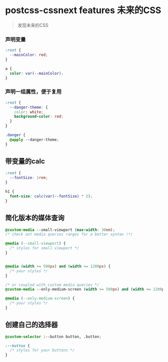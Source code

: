# postcss-cssnext features 未来的CSS

> 发现未来的CSS

### 声明变量

```css
:root {
  --mainColor: red;
}

a {
  color: var(--mainColor);
}
```

### 声明一组属性，便于复用

```css
:root {
  --danger-theme: {
    color: white;
    background-color: red;
  }
}

.danger {
  @apply --danger-theme;
}
```

## 带变量的calc

```css
:root {
  --fontSize: 1rem;
}

h1 {
  font-size: calc(var(--fontSize) * 2);
}
```

## 简化版本的媒体查询

```css
@custom-media --small-viewport (max-width: 30em);
/* check out media queries ranges for a better syntax !*/

@media (--small-viewport) {
  /* styles for small viewport */
}


@media (width >= 500px) and (width <= 1200px) {
  /* your styles */
}

/* or coupled with custom media queries */
@custom-media --only-medium-screen (width >= 500px) and (width <= 1200px);

@media (--only-medium-screen) {
  /* your styles */
}
```

## 创建自己的选择器

```css
@custom-selector :--button button, .button;

:--button {
  /* styles for your buttons */
}
```

